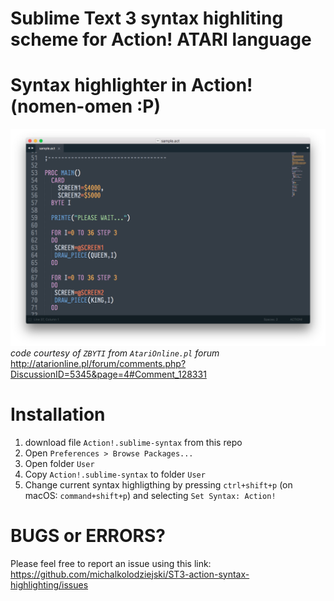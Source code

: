 # Sublime Text 3 syntax highliting scheme for Action! ATARI language

# Syntax highlighter in Action! (nomen-omen :P)
![image](https://github.com/michalkolodziejski/ST3-action-syntax-highlighting/blob/master/images/sample.png?raw=true)
_code courtesy of `ZBYTI` from `AtariOnline.pl` forum_ http://atarionline.pl/forum/comments.php?DiscussionID=5345&page=4#Comment_128331

# Installation
1. download file `Action!.sublime-syntax` from this repo
2. Open `Preferences > Browse Packages...`
3. Open folder `User`
4. Copy `Action!.sublime-syntax` to folder `User`
5. Change current syntax highligthing by pressing `ctrl+shift+p` (on macOS: `command+shift+p`) and selecting `Set Syntax: Action!`

# BUGS or ERRORS?

Please feel free to report an issue using this link: https://github.com/michalkolodziejski/ST3-action-syntax-highlighting/issues
